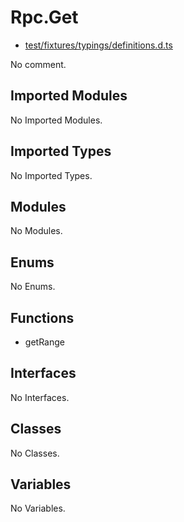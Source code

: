 # Rpc.Get

* [test/fixtures/typings/definitions.d.ts](/test/fixtures/typings/definitions.d.ts#L72)

No comment.

## Imported Modules

No Imported Modules.

## Imported Types

No Imported Types.

## Modules

No Modules.

## Enums

No Enums.

## Functions

* getRange

## Interfaces

No Interfaces.

## Classes

No Classes.

## Variables

No Variables.
